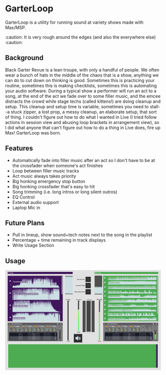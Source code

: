 # GarterLoop

GarterLoop is a utility for running sound at variety shows made with Max/MSP.

:caution: It is very rough around the edges (and also the everywhere else) :caution:

## Background

Black Garter Revue is a lean troupe, with only a handful of people.
We often wear a bunch of hats in the middle of the chaos that is a show, anything we can do to cut down on thinking is good. Sometimes this is practicing your routine, sometimes this is making checklists, sometimes this is automating your audio software.
During a typical show a performer will run an act to a song, at the end of the act we fade over to some filler music, and the emcee distracts the crowd while stage techs (called kittens!) are doing cleanup and setup.
This cleanup and setup time is variable, sometimes you need to stall--a stuck zipper, a lost prop, a messy cleanup, an elaborate setup, that sort of thing.
I couldn't figure out how to do what I wanted in Live (I tried follow actions in session view and abusing loop brackets in arrangement view), so I did what anyone that can't figure out how to do a thing in Live does, fire up Max! GarterLoop was born.

## Features

- Automatically fade into filler music after an act so I don't have to be at the crossfader when someone's act finishes
- Loop between filler music tracks
- Act music always takes priority
- Big honking emergency stop button
- Big honking crossfader that's easy to hit
- Song trimming (i.e. long intros or long silent outros)
- EQ Control
- External audio support
- Laptop Mic in

## Future Plans

- Pull in lineup, show sound+tech notes next to the song in the playlist
- Percentage + time remaining in track displays
- Write Usage Section

## Usage
![interface](doc/interface.jpg)

